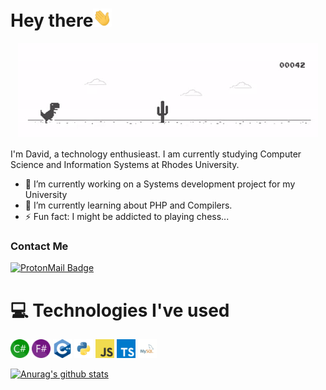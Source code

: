 # Hey there<img src="https://raw.githubusercontent.com/ABSphreak/ABSphreak/master/gifs/Hi.gif" width="30px">

<p align="center"><img src='https://raw.githubusercontent.com/David37/David37/master/TheDino.gif'/><p/> 

I'm David, a technology enthusieast. I am currently studying Computer Science and Information Systems at Rhodes University.
- 🔭 I’m currently working on a Systems development project for my University
- 🌱 I’m currently learning about PHP and Compilers.
- ⚡ Fun fact: I might be addicted to playing chess... 

### Contact Me

[![ProtonMail Badge](https://img.shields.io/badge/-davidkondic@protonmail.com-8B89CC?style=flat-square&logo=ProtonMail&logoColor=white&link=mailto:davidkondic@protonmail.com)](mailto:davidkondic@protonmail.com)

# :computer: Technologies I've used
<code><img height="30" src="https://raw.githubusercontent.com/github/explore/master/topics/csharp/csharp.png"></code>
<code><img height="30" src="https://raw.githubusercontent.com/github/explore/master/topics/fsharp/fsharp.png"></code>
<code><img height="30" src="https://raw.githubusercontent.com/github/explore/master/topics/cpp/cpp.png"></code>
<code><img height="30" src="https://raw.githubusercontent.com/github/explore/master/topics/python/python.png"></code>
<code><img height="30" src="https://raw.githubusercontent.com/github/explore/80688e429a7d4ef2fca1e82350fe8e3517d3494d/topics/javascript/javascript.png"></code>
<code><img height="30" src="https://raw.githubusercontent.com/github/explore/80688e429a7d4ef2fca1e82350fe8e3517d3494d/topics/typescript/typescript.png"></code>
<code><img height="30" src="https://raw.githubusercontent.com/github/explore/master/topics/mysql/mysql.png"></code><br/>

[![Anurag's github stats](https://github-readme-stats.vercel.app/api?username=David37&count_private=true&show_icons=true&hide=stars)](https://github.com/anuraghazra/github-readme-stats)




